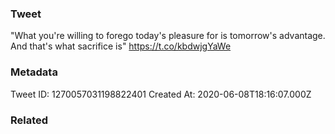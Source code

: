 ### Tweet
"What you're willing to forego today's pleasure for is tomorrow's advantage. And that's what sacrifice is" https://t.co/kbdwjgYaWe

### Metadata
Tweet ID: 1270057031198822401
Created At: 2020-06-08T18:16:07.000Z

### Related

